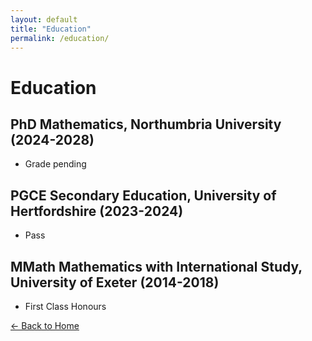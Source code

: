 ```yaml
---
layout: default
title: "Education"
permalink: /education/
---
```


# Education

## PhD Mathematics, Northumbria University (2024-2028)

* Grade pending

## PGCE Secondary Education, University of Hertfordshire (2023-2024)

* Pass

## MMath Mathematics with International Study, University of Exeter (2014-2018)

* First Class Honours

[← Back to Home](/) 
